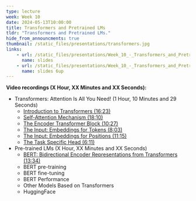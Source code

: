 ```yaml
---
type: lecture
week: Week 10
date: 2024-05-13T10:00:00
title: Transformers and Pretrained LMs
tldr: "Transformers and Pretrained LMs."
hide_from_announcments: true
thumbnail: /static_files/presentations/transformers.jpg
links: 
    - url: /static_files/presentations/Week_10_-_Transformers_and_Pretrained_LMs.pdf
      name: slides
    - url: /static_files/presentations/Week_10_-_Transformers_and_Pretrained_LMs_6up.pdf
      name: slides 6up
---
```

**Video recordings (X Hour, XX Minutes and XX Seconds):**
- Transformers: Attention Is All You Need! (1 Hour, 10 Minutes and 29 Seconds)
    - [Introduction to Transformers (16:23)](https://youtu.be/KCqihbmWeao)
    - [Self-Attention Mechanism (18:10)](https://youtu.be/qEBFfTywJNg)
    - [The Encoder Transformer Block (10:27)](https://youtu.be/iFD27h617jo)
    - [The Input: Embeddings for Tokens (8:03)](https://youtu.be/DZuZFPH5lbo)
    - [The Input: Embeddings for Positions (11:15)](https://youtu.be/dRQ8cDMbq9E)
    - [The Task Specific Head (6:11)](https://youtu.be/Ek6W2Wd7Ty4)
- Pre-trained LMs (X Hour, XX Minutes and XX Seconds)
    - [BERT: Bidirectional Encoder Representations from Transformers (13:34)](https://youtu.be/7QRpWx9UhWo)
    - BERT pre-training
    - BERT fine-tuning
    - BERT Performance
    - Other Models Based on Transformers
    - HuggingFace
